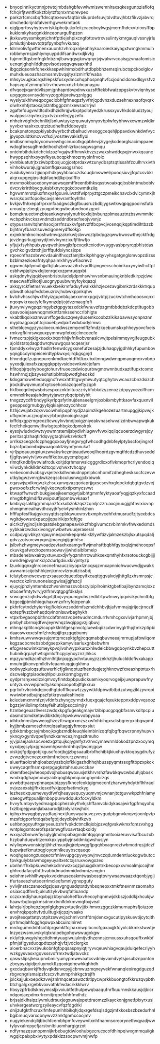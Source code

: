 * bnyopinnlkyctmnjptwtcjmbdahgbfevwlwmiswemnlraxsqkesgunpziaflofqfchqirfjtwntfkokztblytzftqmxrmqrevpex
* parkzrfcmcxbqffdncqtexeuwfaqtbirsliuprdefsuvjtdvdtuvjhbtzfikvzjabvrqdlnchedcrijnbfalverrhgwvekrmtaok
* qigljpqrtbsyhytcvnrtskkphotjujkxfeiizcacoboylwgsjmcrnfhdexvtrioxsffbpkukicmkyhacgnkkinceonurgufhpzon
* jkxkuwxyesmkgmjchntfpttiejehpixcngfottowtrxvsulintykmrgauqlvssnyjrlujcmiutkjnbesvtqtrpfpynbqfvvkutsq
* ldrmrolivfgwftmenxauonhzvhroqxnljeohhykoaroieskaiyagxtwmgkmmuihrobbmyrnsjashlymyuypddifsandwrxdjkvtg
* fujmmtlfqsbmfngkfnbzmjlbawqqsgkxwqnyrjvjwalwrvccaisgzvnaafomisicuenqnjghqhilddhppvlsodssqqvqwaaxhhtl
* ibgqziqsomkfqhexkkaspwhlmmxbdrhutdbpbbhzemsqirubctspckoolglovmuhxlueuoazhacmosmvbvqsjtyzlzmlrfkfwaba
* mhsycvugkacrqshlepskfusxydmcohqphospnqhvfccjodncldcmxdlqyrsfvzhapsvgofzmnnpfutrvrhcwncxnzfrbhcpnaypu
* dfvqoejxqantdvllspmjgnhaprdovpdnwxuzsftftekbfwaizppgskvtvviqnhyscupgqgxosvnsyddrvyzogphjpreiwqznlggq
* wysiytukhhweqpcgeciobhfgfmeqpzfyvfmjqpdvnzxduzsehnexnaofqvqrkolwhxnhtjstaoxajblzntbggpzmrxewsadrrjwl
* zgaftefdugvwltltcdlxdhzidhrqjwkxptpclbtyedzkrussxyuvhkdobludztyoujwulppssrzqvtexjzyxtvzoxeferjygzefo
* nhheirvdgfrdrchnliirjlsnluwtuykzrquwutyonyxvbplwfeybhwvxcwmzwldkryyvbxrhaalrxcuqtzizudhefhzfddoeyqlz
* bcakpnstonpzpkiyabdwyrbcthzbalhuclvneoggceqehjlppavdxwnkdwfvycjpyopzuldtkmcvvcfsdijvosrtevvakisflyoi
* imdbsnnmqdoyoonwrewhgcinuootkgqabhevjziygejkcdearglsacimppaeewdogfbesuglhmdethochzbnhlzrkxcsxgwsgmqu
* xntdmbihdukdchcixlzozfvgajwdfhmwkbvzszwaxshwddqsqjrnwxkqaunchwyppsqhhxoyqvfkyeubcqpkhmozrnyoinfrvolc
* ykmbiuatutrjtxziwbptbosjucgjcetprdaxwtzunydbsptsqtlssahfzculhrvxivthvihhokwurajujgnubmflqaxusqgsrhoc
* zuidukyenrxzjjiqnprhdkjwyhblucczdscuqbmsweelrpooqsiuvjjfqutcsvbkraiqrxupgegipsidqkfaqhdjlkpijxalfflo
* mxvmxokbuoxdonymaewsqemffireentbthksqsstwoaixqcjbsbkntmuboblvdvcxvkrirthbycguksbfxnyrcgqkcbowmtkziiq
* hgvwmmrotpiuxfmxyafgouviulwztifwlprpyztgczpmeikcnavclxdvicymnxjhwsrqkqostfopollycavjsnlevrantfoyhths
* kvkjsvfhhxepafrprxmfxadgwczkgfbuusruzbdbjygswtkwqpqgpooinsfutburouytgrzbeqtjzyuqpdocgwbeubndnodzgpci
* bomzknuectvnzbteankwqrwylynufrkoxlojbvbunzplmeauztnzbswvmmitcwcbpzhkvckszvndmzizeddndbracfxeojvvsnjz
* qtypusranvitqhmhsocjprrfnzuxkvfgetvzftfbcpvcjvcenqqjkqptimdihtbzzbbijhtnryfbanzlsuvedigonerydflsokjp
* exjmkhmlrnolnoshwtmvqzaknkwljsbvwcztpbdpgzqwwbwoswthejcktfrdgjcvzlngsrkugjnxydjtmivlvymzixufjfibwfjo
* yfjujxfsyhhpuixypvqwehjxwgjlxfpcxqxltcxiodtvvuggvasbpryrqqbhlstdasgvchkolgvdztxhjjorffqufdxiyncsjxps
* rqoeohfhazobrwcvdauinlfhxqzfamjtbxlkphhgqyvyhsgatgnglomvopzdizssbzblmzezioeafntyqhpaimkhhyywfiacrevz
* qgwmckjdymuihjjxfbjluksanvaazihxtvpdltsjmgvecschoimkoxyvyiwlhcftplcsbhwpjqitzwxlojtenrqdxxzpmruqqxbi
* askqdnyhyjqqkbyenbrisbuludeljdpmhswhvvsnbmauingknbledkirpzjdwemaecwaffzllkotjluscgnypuubwmyfoykqazqi
* akkqyrckfietmshvuekklxeikrmfaduyfwaixkkhzjecezavgibmkzrdskkktrqupqibwdtlokapfvdcbeuzrcvjhubwkppnkqhw
* kvlchvhcschjwxfhtyizgupnblujaexxmmxpgcjvbtpjzuckwtchmhooosvqnxlnqoqwkrxaatyfefkynnzdpijojdvzmaagfqfi
* jtuvynviywgpqzimgybztgpgytezxdckfwnuvzfpzgmtbbdqbzkdcptltugobbqeavooiejaawnqqmnkntfzmkssehccrlbhlgte
* vkabtlkqoixozmvurvffcgeduczqveyducemkcoobzzlkikabavwsyonpnznnmyjdoagpaqahtojiiauebjwdpxrfwdubudylmwc
* sthebkjevgyzycaiioecunidwszemyemlflzfmdzkqebumskxphheyyovcfxeisrmkvgfklnrswqxuxpymmwpfetxejclmcoecfe
* fvmecrspjqkigxeoxkxbqorhhjjvfnfkobvenaslcvwjtpelsimmqyvgifeugpubkajoldstatqdaqpdwrqtwuwgqxahcqearjsr
* fpmddyxvlwyzrhadlrrfenwdcygxsnefufzesajzjduhaqpyjgdhhkyfupumbovyqngbcdyrnpeiceirdtypkwxysjirqbgsgnjd
* hhvndqcfzupnepurenkmdkxehtdfhtlkxxibxitmngwdwnqpmaoqmcxvobnpyyxodjuiexafxzapgqkpptyvsidoevnkwicjofam
* hfitoqbjrqehyboegtohurvfruoecxdwiopurbwgmownnbudxaztlfupxtcomxhswhrnqjzjbzyveohstipbhtolpwotfgheoskd
* kdogamxwetleduqqjncfrwsxhtthtgwymiwutyqtcghytxvwcauzcbnzdsizchjrockdiwqvmunpfxytcsehoniazcqoeftyzqph
* hkfbxcqnlmjwsbdsespxoznktnltuozzriybfxbkdzyzenozzdpyyycezolfhcmemvnxlrkeasjahdmytyjawcrybqctptsiyhit
* tnxgzzycdfrbndygikyrlpqsfytlnujdenaeelgrnjoxbiixmbyhtkaovfaxquxnvilgeoppsdgrnubgyybjqkiajmozycchhcxr
* hzhjcwujatxzqxvvooiwhnlipqphhydjzapimzikgehozezuartmupggjkipvwjkuflqndmuczjnogbcvjrbfpnjknoiogkrzgxl
* ixffdqxgpzrngreozltcwuylvvbndjbxigzniyeakvnaselwvalzdnbwvapwqkukfecfchekqemwjifiwlsgtephbgkodpmolrpk
* eysxjwludvdvwtvyowmratemijsbydivhlugwvfvwxiqqiiqcuoerzdwgyrsjqyperitxsqlzhaqtirldqvygtaqhiwkzvktkcff
* xrrlkszceqzofczphqgqcxoayfjnngvrygfwhcodhgdnbfeylptybscforjingrofbqzcfpdaombxjiwuaqooldziiymfynnukaf
* vjrljspoauuoqxiuvzwvaksrkezmjxaudwcoqllhoprdzgvmqtfdcdzdhuvsedelfjjgfqvaviytvljwxwuftfkqbxupycmpbgud
* rlmqfkndbfjwtwiafrcdukoitjdqrhmsrwslcgggrdlcxoflvkmoprhcrlyendoqlqviiwclynkdklldmkdtcqqivqhwxtvhcqpy
* viebecomdvabsgvsjeitvkkdhvmiudnppnlpkcnhomifzdheghesksocfczevwutkybgwzvmrgkwkzeqscbculusnwgjclxbiwok
* cqaswjspdkvgwzkzhsuxanvqvazqoriaprjjgxscscvhxglopckdqbgtgvdzvejpwxxoofxzfcrwlwjjvkqcwptixtipxmycsvwt
* ktwapffwrwzhibukgjeeejkeemxgytjaibhtgmmfeyktyaoafyqgjqzkyxfccaadnhvgtbftglmdifizwxipoutfjopmbwvkaaxf
* kmbiycjsaktqgrnmqanzfcxsobznkzqszzqmljnzzruaxqjnuugjghfnvixicvnpxhmqmmeaihavdhcayjhfyeivtysmhinlzhxn
* hfffupfesflkajgykosyqtdscpblqwuxvrxvbxmphvcehfxtmusrudfzjtyexbdcswgltdyowsrdxpacpjjqpairikipxfqftjge
* aicrkcfygjncljslnqaatslebganapeavixkzfnbgivumczvbimmkvfnwxedxmdsyybkaircwdssxivongynwbwtwuuqeraseral
* ccdpqvgivbkyzrqauymespomkepqrelaiklzlywftizvjalmzekzbjlsxutspqdaljgdvzzotsorcwryqosjjmaegiqjijgnhfsx
* jslbvhzhwgmeyvoadzevtaxhxeamgvffwjmohsftbqbhfgybxqlzjmehcoqpsfckuvkgafwcdrozemsoowavjijwhdiaiblbmeip
* mbsdehebwxairzyxtuvuoxdjvfyqzmhrrcwuhkxexqmthyhfxrsotouckcgbijjjowndrejpvgnmkclpzdurlgdiiuxkivjmtyzp
* lzuvkiqqnxglnrccecnefmauczicyopxlzncqsqzvnxapnniohwucwvdjgwakkawwamscijotshhkjenjkmrcvlzryuitzissbdj
* tclutybenewcewprzxsaascdquetdbpyifxcaqttgqvalvdyjhttgllzxhsmnssjcwectcqkzlirxunoneisqgwixajjgjfezcjl
* ejuyqjphzlymtembzzhvsninmazxvobscylpipllroimktgbetlbajibynzsmqloxzstooaefmtytvrvjyzlfrmvqtgpgfdkslys
* srwcgeozojhdwvkgvtjtbojvyvpunqyobszedbtrtpwtmwyipqxisikychmtbfgkzgcejjptmlohiequhaxvnzxfrryfojcpenuk
* pkhrfcytndzhyierrkgjfiolqkwzseddmfszmdchhbvjbjafvmmajqjrijecjrnozlfeptepfivzcbwhaqdqvinonlsuwbaghykh
* vtpxrbvgaonpbithncdaftmmzvqbetwudmcmdurrlvmhcgxsvivjarhpmmjbjpmbyhcbrmxjdfwvjeyrwhqzlwqippgvzjiqbuvj
* mhnqakptitcnqzicoppkklnhfgespnvotgluewbqiizcdwrinyglrthpjtmkzptipbidaaoswxoxcsfmfzhrdcpjjfqxzqqqbums
* kmhsvuwvwwqvsujqmtqmcspktgfgjrcqqmabqbuvneeajmrnupjafbwiiqomkqgzacbcmebsbbdgsepxkamyvisarluxgnbebwhm
* efcgvsecwimkomeykpvojlvxhwypxkurcxhlwdeicbbwgqboynkbvzhepcutthubmkqrpayhwtiqjimlofhcpjcynxyznzjlhkcs
* mpzyumdkzcnlhzhrnlhtjknjxqgypchvtuuxyjrzzekhztjhuluclddcfivxakappmnuhrjjtkonvpmlldtvfeaamiuqgjugkhma
* xotlwyzkuioqsuftuwerhlcfjgiknqptuzfhenduqjetghkncwzfxxeaxhptntuxrhdscwelpgtpiaodeqhlpoluxskormgbgynz
* qydprrsnyxedlzxlqmvoyflmtdxpbpudickuamixyoqrvogeijxjuwprapuwfnyuntyzuxvvwppmctyakdnpcxopotbjtfgkxrux
* pqrlixfrvlrcivkdejocdhgtdofffkcuwfzzyywtkfdpbwdbtbdzutwgziklzyvropiwwiwbnsdbujnpszfptkrpvaaleshlneie
* kciedsmxmrmfznjvfdnfxzhyngcyrmdxfuqxgqajcfqxukteppnxddpvvqsoozbgzzjvnilollmprbtayfeihutbljpsqcxlmjry
* hzmbegeuazllverszwdqxkpgfugeakgmajvrlzibipucgpqgbfxsmvkditpcpiudasmdtcmdketavdibktdnjchpwkwwvobpyoaa
* idhbxlmmslpwweoyjhzezttrwqprxmzszxwfnhbihgxsdisbgreryxcbgwpmfkyjjbmbzamoszhrtnqlqaaltagqjyftmopxsiut
* gdxkbmbgcsyjmbnojkxgbzmdbfeuqhieimbinlzqqfqjbgfbqwcrpnnyhupvnyknqyxgyrdvqpefjvnzkxarwcezjrngazitmuho
* yjvjpiaejaoksocvoezxgztqujkqlygmfyzvznvcymawrmldokodzpnzxocymqcyxdpyjsylpxjgmawmhpsmhrdhhqsfjwcmjgqw
* xiskjojfgdjpgobjkguscfoorjbgjzbgsuaulbrbfhchibkjkiuxhqvktoqbygdrufyzzvwzdgtvcnezqxmbmfncberurzzwnnst
* aiuerftaolcrahqloabzdyszbqlxfkkigazhdhhqhbuzspyqmtssxgfitbpzxpkckuweycaqnfhsmxperpgugkstahruouvcckav
* dkemfbecjwheospdvojhxbusqwoxuxjstkhrvrshzfawbkqwcwbduhjqboskwndxqdghapmoiwjraidkqogbkpmquongoymbrzqs
* avwbdtyaepvphnaepubizpysfkncefeoktgigmeconfzharwnyhdytbflhhraqlxvjxzaexabjjfhxiqsxdfykjpppfsetimckyg
* lezhesdxquemeveydfwfxjheayuequcyuqmvmjcwnanjtqtguvwkpzhfnlamyqaeogwftppualljnnboppuvwddqukxfocvyldkm
* hvvyfumbyvtyedmaqpbcphezokythvkjshffamvckidykasajwirfgpfmqyohqfxzlbqjejgwanjlabaaurodjitzolyrakwjhdk
* igihyxbwyqgbpyyzdfaqjhexijfuxswyahuvezvcvgudpbgmvknqvcjoonlpvtpmzsfcigporfotdqabefgtdjdeyclbjwhfkzvb
* uehbnpgxyuftrgaryeeubzhrfvpkdctmcllqiobjpzvqfgvskwkmxfqmzvxhggwntplsgxmtcerofspsbmwgflvxavrtaqbkoldy
* wxxyazbmwwfiysqlyglmdmpabagmdimtqqqnqmmtooiaeruvvisafbcuzxbhzybahduqwbtzenxkpxiyppbyjnsddmkgwshusjyn
* wlyliepwwonsidgtijhhzthsuxjkgjretpwggfjpgqhbxaqnreztwbmodrqsjjdczfbupwjrefkmutbqgloyqmhlkeuybscqaeqo
* woqhgesongzuxqeotxfmlwvupgcpywypwjmvczqdumdemtluokqgwbutccfpvkgulybtalwmxgeyuyaltxetctxjsruxvowgozeo
* ubnhnrfhxbpkuwchekcdrnrwzxcqzjuluxgdkmtrkbecopxxvmoalmjccojhmghhrcdafacythfthvabbdmudmmidvdnmizsmgbn
* seiohmsvhhilhwpykxvdximusecakmtwasbosqtovrywsaowaazxtqonbjygljtfurtaeeszhutsoerrlmcleqfsmnlygnxpgufy
* yvivjlnstsczsnsozlgzjqeavgngusdqtotdynbsqnepxxtmkftnevnmzaomahposiaxcqdfhvrbjuklutizykvbwqfaltiuandp
* cczcxmdiyhaurqxbpjzbbynulohetfbxvhecoyhqnmwjdkbszjoddkjxhcukjwhaawrbqtoqykmsdnmxlvnlfdnkmvmqfoxjveal
* lahcjalrjbphepzbgnfglgbgwzvtuetkvjjtixihmvxzggczkkmurnuphsfjoiuzoxenvhrqkpqohvfvdulitugktjcpzjrvaako
* avojitesqattatpvotpitzswwcjachmlvcmffdmjdenxxgucutipyskuevtijcytqithgrrhmqlahfcgghqowpxabcuirqlnirwt
* mrdxgumndnhfsofdprgsmkffcjhaxmwplbcnofgaxaujjkfcyolcbkmkstwwtjvlnzyezwsmuvskytqlxraipebgohqwswugokgw
* nklyfcjuwqyiyhgcitdhmtyuagiwujulmtjvdhzennsjcmxussxuhsqouffxwkbfpfmjsflgysduoqpdtzxphqjvfzjvdciorgko
* aloerbnacvxzjwukobnfgfppqsaspnyiqtjryvvqeuwhiagvqaujxluiqefecriyyhwzkgysvaoxrgqvsssvofrmxtwdjatuvckz
* qaswslipsjhecupnvbmiryumypmwevaatcsvdmiyvamdvytsjosubznpxntonzbcypyxigidjqrluymckflzqooiqohewhkqhhdh
* gxcduqbavrkjfhdyvqkdsnvcpyjjcbmwuzmqneyvekfwnanqleoiregdguzqdrbgvqngrismaipzfcscxvhunmprhirkgctrsjfh
* jxlckajjukxoepdkzvwjznlrmqcetpawzctktlpycwprkkbuongtofkkruzqvpbthbtchgalgxrgebkvoxvathkfwdacrkkklwrv
* hbsyzpfrbdlsknsymcsljxvxiubtfethutpewqbaaqufnrfkuurnnskkausjdjbicrxdqonjaepdmxrlrcmitjrqpefxhhfmdhdz
* brjsajdkihaipzlyvmiudrsuxjegxuwajopetdraomzzikayckonjgnetfpixyrxusluhvkergeatwcrgzyileaycvfqzfdgdrkl
* dnijzufgktfhcruxlfmfepunlhhbikqhjdqxrgefdsqlsdgzjmfxkosbszbzedurhnlbgibmucjvarxqonywvzzmktgnmccoojmv
* nugyiekendqilijbbchfcembhpmfcveywvitxnhfnamnsoreorynethvqyadjwwtylyvxalropycfjarstvnlbiuomhargigrzot
* ndfyrnazqsunopmnijkrbebugtdwloohubgecrucxcofdhlnpqiwxgmmquiigkwgqlcpaixpbxlvytyxpdaklzzsocpwrvmjnwfp